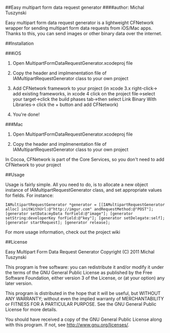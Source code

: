 ##Easy multipart form data request generator
####author: Michal Tuszynski

Easy multipart form data request generator is a lightweight CFNetwork wrapper for sending multipart form data requests from iOS/Mac apps. Thanks to this, you can send images or other binary data over the internet. 

##Installation

###iOS
1) Open MultipartFormDataRequestGenerator.xcodeproj file

2) Copy the header and implmenentation file of IAMultipartRequestGenerator class to your own project

3) Add CFNetwork framework to your project (in xcode 3.x right-click-> add existing frameworks, in xcode 4 click on the project file->select your target->click the build phases tab->then select Link Binary With Libraries-> click the + button and add CFNetwork)

4) You're done!

###Mac
1) Open MultipartFormDataRequestGenerator.xcodeproj file

2) Copy the header and implmenentation file of IAMultipartRequestGenerator class to your own project

In Cocoa, CFNetwork is part of the Core Services, so you don't need to add CFNetwork to your project

##Usage

Usage is fairly simple. All you need to do, is to allocate a new object instance of IAMultipartRequestGenerator class, and set appropriate values for fields. For instance:

``
IAMultipartRequestGenerator *generator = [[IAMultipartRequestGenerator alloc] initWithUrl:@"http://imgur.com" andRequestMethod:@"POST"];
[generator setData:myData forField:@"image"];
[generator setString:developerKey forField:@"key"];
[generator setDelegate:self];
[generator startRequest];
[generator release];
``

For more usage information, check out the project wiki

##License

Easy Multipart Form Data Request Generator
Copyright (C) 2011  Michal Tuszynski

This program is free software: you can redistribute it and/or modify
it under the terms of the GNU General Public License as published by
the Free Software Foundation, either version 3 of the License, or
(at your option) any later version.

This program is distributed in the hope that it will be useful,
but WITHOUT ANY WARRANTY; without even the implied warranty of 
MERCHANTABILITY or FITNESS FOR A PARTICULAR PURPOSE.  See the
GNU General Public License for more details.

You should have received a copy of the GNU General Public License
along with this program.  If not, see <http://www.gnu.org/licenses/>.
